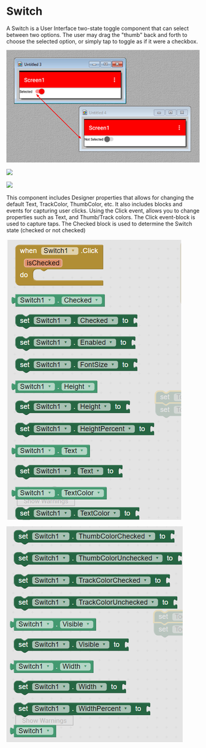 # Switch

A Switch is a User Interface two-state toggle component that can select between two options. The user may drag the "thumb" back and forth to choose the selected option, or simply tap to toggle as if it were a checkbox. 

![](../../../.gitbook/assets/image%20%2832%29.png)

![](https://help.appybuilder.com/assets/tutSwitch3.png)

![](https://help.appybuilder.com/assets/tutSwitch1.png)

This component includes Designer properties that allows for changing the default Text, TrackColor, ThumbColor, etc. It also includes blocks and events for capturing user clicks. Using the Click event, allows you to change properties such as Text, and Thumb/Track colors. The Click event-block is used to capture taps. The Checked block is used to determine the Switch state \(checked or not checked\)

![](../../../.gitbook/assets/image%20%284%29.png)

![](../../../.gitbook/assets/image%20%2816%29.png)

